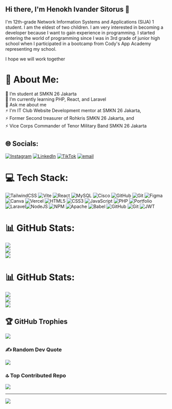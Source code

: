## Hi there, I'm Henokh Ivander Sitorus 👋

I'm 12th-grade Network Information Systems and Applications (SIJA) 1 student. I am the eldest of two children. I am very interested in becoming a developer because I want to gain experience in programming. I started entering the world of programming since I was in 3rd grade of junior high school when I participated in a bootcamp from Cody's App Academy representing my school.

I hope we will work together

# 💫 About Me:
🔭 I’m student at SMKN 26 Jakarta<br>🌱 I’m currently learning PHP, React, and Laravel<br>💬 Ask me about me<br>⚡ I'm IT Club Website Development mentor at SMKN 26 Jakarta, <br>      ⚡ Former Second treasurer of Rohkris SMKN 26 Jakarta, and<br>⚡ Vice Corps Commander of Tenor Military Band SMKN 26 Jakarta


## 🌐 Socials:
[![Instagram](https://img.shields.io/badge/Instagram-%23E4405F.svg?logo=Instagram&logoColor=white)](https://instagram.com/henokhivndr_) [![LinkedIn](https://img.shields.io/badge/LinkedIn-%230077B5.svg?logo=linkedin&logoColor=white)](https://linkedin.com/in/henokh-ivander-sitorus) [![TikTok](https://img.shields.io/badge/TikTok-%23000000.svg?logo=TikTok&logoColor=white)](https://tiktok.com/@henokhivndr_) [![email](https://img.shields.io/badge/Email-D14836?logo=gmail&logoColor=white)](mailto:henokhsitorus7@gmail.com) 

# 💻 Tech Stack:
![TailwindCSS](https://img.shields.io/badge/tailwindcss-%2338B2AC.svg?style=for-the-badge&logo=tailwind-css&logoColor=white) ![Vite](https://img.shields.io/badge/vite-%23646CFF.svg?style=for-the-badge&logo=vite&logoColor=white) ![React](https://img.shields.io/badge/react-%2320232a.svg?style=for-the-badge&logo=react&logoColor=%2361DAFB) ![MySQL](https://img.shields.io/badge/mysql-4479A1.svg?style=for-the-badge&logo=mysql&logoColor=white) ![Cisco](https://img.shields.io/badge/cisco-%23049fd9.svg?style=for-the-badge&logo=cisco&logoColor=black) ![GitHub](https://img.shields.io/badge/github-%23121011.svg?style=for-the-badge&logo=github&logoColor=white) ![Git](https://img.shields.io/badge/git-%23F05033.svg?style=for-the-badge&logo=git&logoColor=white) ![Figma](https://img.shields.io/badge/figma-%23F24E1E.svg?style=for-the-badge&logo=figma&logoColor=white) ![Canva](https://img.shields.io/badge/Canva-%2300C4CC.svg?style=for-the-badge&logo=Canva&logoColor=white) ![Vercel](https://img.shields.io/badge/vercel-%23000000.svg?style=for-the-badge&logo=vercel&logoColor=white) ![HTML5](https://img.shields.io/badge/html5-%23E34F26.svg?style=for-the-badge&logo=html5&logoColor=white) ![CSS3](https://img.shields.io/badge/css3-%231572B6.svg?style=for-the-badge&logo=css3&logoColor=white) ![JavaScript](https://img.shields.io/badge/javascript-%23323330.svg?style=for-the-badge&logo=javascript&logoColor=%23F7DF1E) ![PHP](https://img.shields.io/badge/php-%23777BB4.svg?style=for-the-badge&logo=php&logoColor=white) ![Portfolio](https://img.shields.io/badge/Portfolio-%23000000.svg?style=for-the-badge&logo=firefox&logoColor=#FF7139) ![Laravel](https://img.shields.io/badge/laravel-%23FF2D20.svg?style=for-the-badge&logo=laravel&logoColor=white)![NodeJS](https://img.shields.io/badge/node.js-6DA55F?style=for-the-badge&logo=node.js&logoColor=white) ![NPM](https://img.shields.io/badge/NPM-%23CB3837.svg?style=for-the-badge&logo=npm&logoColor=white) ![Apache](https://img.shields.io/badge/apache-%23D42029.svg?style=for-the-badge&logo=apache&logoColor=white) ![Babel](https://img.shields.io/badge/Babel-F9DC3e?style=for-the-badge&logo=babel&logoColor=black) ![GitHub](https://img.shields.io/badge/github-%23121011.svg?style=for-the-badge&logo=github&logoColor=white) ![Git](https://img.shields.io/badge/git-%23F05033.svg?style=for-the-badge&logo=git&logoColor=white) ![JWT](https://img.shields.io/badge/JWT-black?style=for-the-badge&logo=JSON%20web%20tokens)
# 📊 GitHub Stats:
![](https://github-readme-stats.vercel.app/api?username=SunburntPark&theme=dark&hide_border=false&include_all_commits=false&count_private=false)<br/>
![](https://nirzak-streak-stats.vercel.app/?user=SunburntPark&theme=dark&hide_border=false)<br/>
![](https://github-readme-stats.vercel.app/api/top-langs/?username=SunburntPark&theme=dark&hide_border=false&include_all_commits=false&count_private=false&layout=compact)
# 📊 GitHub Stats:
![](https://github-readme-stats.vercel.app/api?username=SunburntPark&theme=bear&hide_border=true&include_all_commits=true&count_private=false)<br/>
![](https://nirzak-streak-stats.vercel.app/?user=SunburntPark&theme=bear&hide_border=true)<br/>
![](https://github-readme-stats.vercel.app/api/top-langs/?username=SunburntPark&theme=bear&hide_border=true&include_all_commits=true&count_private=false&layout=compact)

## 🏆 GitHub Trophies
![](https://github-profile-trophy.vercel.app/?username=SunburntPark&theme=radical&no-frame=true&no-bg=true&margin-w=4)

### ✍️ Random Dev Quote
![](https://quotes-github-readme.vercel.app/api?type=horizontal&theme=radical)

### 🔝 Top Contributed Repo
![](https://github-contributor-stats.vercel.app/api?username=SunburntPark&limit=5&theme=bear&combine_all_yearly_contributions=true)

---
[![](https://visitcount.itsvg.in/api?id=SunburntPark&icon=4&color=0)](https://visitcount.itsvg.in)

<!-- Proudly created with GPRM ( https://gprm.itsvg.in ) -->

